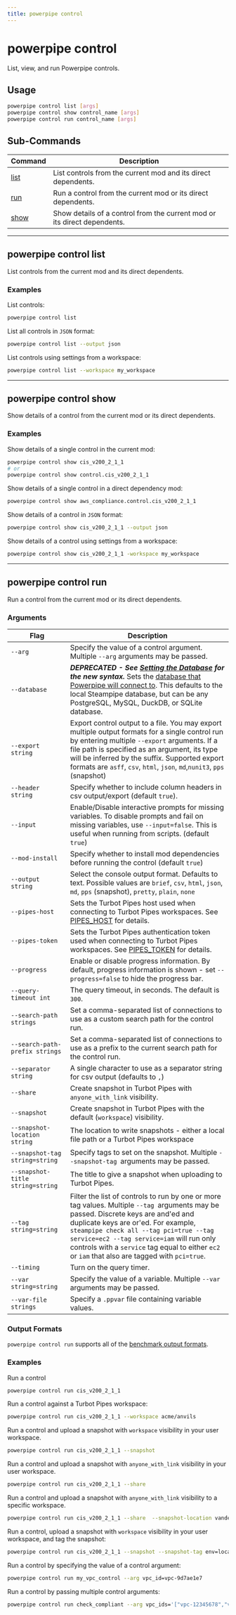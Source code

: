 ```yaml
---
title: powerpipe control
---
```



# powerpipe control

List, view, and run Powerpipe controls.

## Usage
```bash
powerpipe control list [args]
powerpipe control show control_name [args]
powerpipe control run control_name [args]
```


## Sub-Commands

| Command | Description
|-|-
| [list](#powerpipe-control-list) | List controls from the current mod and its direct dependents.
| [run](#powerpipe-control-run)  | Run a control from the current mod or its direct dependents.
| [show](#powerpipe-control-show) | Show details of a control from the current mod or its direct dependents.



----
## powerpipe control list
List controls from the current mod and its direct dependents.

### Examples


List controls:
```bash
powerpipe control list
```


List all controls in `JSON` format:
```bash
powerpipe control list --output json
```

List controls using settings from a workspace:
```bash
powerpipe control list --workspace my_workspace
```


---

## powerpipe control show
Show details of a control from the current mod or its direct dependents.


### Examples

Show details of a single control in the current mod:
```bash
powerpipe control show cis_v200_2_1_1
# or
powerpipe control show control.cis_v200_2_1_1
```


Show details of a single control in a direct dependency mod:
```bash
powerpipe control show aws_compliance.control.cis_v200_2_1_1
```

Show details of a control in `JSON` format:
```bash
powerpipe control show cis_v200_2_1_1 --output json
```


Show details of a control using settings from a workspace:
```bash
powerpipe control show cis_v200_2_1_1 -workspace my_workspace
```
---

## powerpipe control run
Run a control from the current mod or its direct dependents.

### Arguments

| Flag | Description
|-|-
|  `--arg`              |  Specify the value of a control argument. Multiple `--arg` arguments may be passed.
|  `--database`         |  ***DEPRECATED - See [Setting the Database](/docs/build/mod-database) for the new syntax.***  Sets the [database that Powerpipe will connect to](/docs/run#selecting-a-database). This defaults to the local Steampipe database, but can be any PostgreSQL, MySQL, DuckDB, or SQLite database.
|  `--export string`              | Export control output to a file. You may export multiple output formats for a single control run by entering multiple `--export` arguments. If a file path is specified as an argument, its type will be inferred by the suffix. Supported export formats are `asff`, `csv`, `html`, `json`, `md`,`nunit3`, `pps` (snapshot)
|  `--header string`              | Specify whether to include column headers in csv output/export (default `true`).
|  `--input`                      | Enable/Disable interactive prompts for missing variables. To disable prompts and fail on missing variables, use  `--input=false`. This is useful when running from scripts. (default `true`)
|  `--mod-install`                | Specify whether to install mod dependencies before running the control (default `true`)
|  `--output string`              | Select the console output format. Defaults to text. Possible values are `brief`, `csv`, `html`, `json`, `md`, `pps` (snapshot), `pretty`, `plain`, `none`
|  `--pipes-host`                 | Sets the Turbot Pipes host used when connecting to Turbot Pipes workspaces. See  [PIPES_HOST](/docs/reference/env-vars/pipes_host) for details.
|  `--pipes-token`                | Sets the Turbot Pipes authentication token used when connecting to Turbot Pipes workspaces. See  [PIPES_TOKEN](/docs/reference/env-vars/pipes_token) for details.
|  `--progress`                   | Enable or disable progress information. By default, progress information is shown - set  `--progress=false` to hide the progress bar.
|  `--query-timeout int`          | The query timeout, in seconds. The default is `300`.
|  `--search-path strings`        | Set a comma-separated list of connections to use as a custom search path for the control run.
|  `--search-path-prefix strings` | Set a comma-separated list of connections to use as a prefix to the current search path for the control run.
|  `--separator string`           | A single character to use as a separator string for csv output (defaults to `,`)
|  `--share`                      | Create snapshot in Turbot Pipes with `anyone_with_link` visibility.
|  `--snapshot`                   | Create snapshot in Turbot Pipes with the default (`workspace`) visibility.
|  `--snapshot-location string`   |	The location to write snapshots - either a local file path or a Turbot Pipes workspace
|  `--snapshot-tag string=string` | Specify tags to set on the snapshot. Multiple `--snapshot-tag `arguments may be passed.
|  `--snapshot-title string=string` | The title to give a snapshot when uploading to Turbot Pipes.
|  `--tag string=string`          | Filter the list of controls to run by one or more tag values. Multiple `--tag `arguments may be passed. Discrete keys are and'ed and duplicate keys are or'ed. For example, `steampipe check all --tag pci=true --tag service=ec2 --tag service=iam` will run only controls with a `service` tag equal to either `ec2` or `iam` that also are tagged with `pci=true`.
|  `--timing`                     | Turn on the query timer.
| `--var string=string`           | Specify the value of a variable.  Multiple `--var` arguments may be passed. 
| `--var-file strings`            | Specify a `.ppvar` file containing variable values.


### Output Formats

`powerpipe control run` supports all of the [benchmark output formats](/docs/reference/cli/benchmark#output-formats).



### Examples

Run a control 
```bash
powerpipe control run cis_v200_2_1_1
```

Run a control against a Turbot Pipes workspace:
```bash
powerpipe control run cis_v200_2_1_1 --workspace acme/anvils
```

Run a control and upload a snapshot with `workspace` visibility in your user workspace.
```bash
powerpipe control run cis_v200_2_1_1 --snapshot
```


Run a control and upload a snapshot with `anyone_with_link` visibility in your user workspace.
```bash
powerpipe control run cis_v200_2_1_1 --share 
```


Run a control and upload a snapshot with `anyone_with_link` visibility to a specific workspace.
```bash
powerpipe control run cis_v200_2_1_1 --share  --snapshot-location vandelay-industries/latex
```

Run a control, upload a snapshot with `workspace` visibility in your user workspace, and tag the snapshot:
```bash
powerpipe control run cis_v200_2_1_1 --snapshot --snapshot-tag env=local 
```

Run a control by specifying the value of a control argument:
```bash
powerpipe control run my_vpc_control --arg vpc_id=vpc-9d7ae1e7
```

Run a control by passing multiple control arguments:
```bash
powerpipe control run check_compliant --arg vpc_ids='["vpc-12345678","vpc-22222222"]' --arg account_id='012345678901'
```